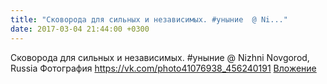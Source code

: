 ```yaml
---
title: "Сковорода для сильных и независимых. #уныние  @ Ni..."
date: 2017-03-04 21:44:00 +0300
---
```


Сковорода для сильных и независимых. #уныние  @ Nizhni Novgorod, Russia
Фотография
<a class="vk-attach" href="https://vk.com/photo41076938_456240191">https://vk.com/photo41076938_456240191</a>
<a class="vk-attach" href="https://vk.com/photo41076938_456240191">Вложение</a>
